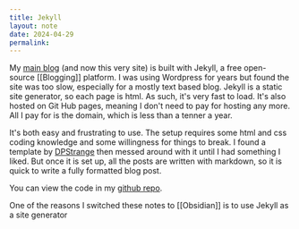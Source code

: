 ```yaml
---
title: Jekyll
layout: note
date: 2024-04-29
permalink:
---
```


My <a href="https://www.davidralphlewis.co.uk" >main blog</a> (and now this very site) is built with Jekyll, a free open-source [[Blogging]] platform. I was using Wordpress for years but found the site was too slow, especially for a mostly text based blog. Jekyll is a static site generator, so each page is html. As such, it's very fast to load. It's also hosted on Git Hub pages, meaning I don't need to pay for hosting any more. All I pay for is the domain, which is less than a tenner a year.

It's both easy and frustrating to use. The setup requires some html and css coding knowledge and some willingness for things to break. I found a template by <a href="https://github.com/dpstrange/jekyll-bootstrap" >DPStrange</a> then messed around with it until I had something I liked. But once it is set up, all the posts are written with markdown, so it is quick to write a fully formatted blog post.

You can view the code in my <a href="https://github.com/davidralphlewis/davidralphlewis.github.io/tree/master/" >github repo</a>. 

One of the reasons I switched these notes to [[Obsidian]] is to use Jekyll as a site generator

